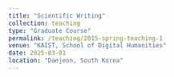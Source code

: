 ```yaml
---
title: "Scientific Writing"
collection: teaching
type: "Graduate Course"
permalink: /teaching/2015-spring-teaching-1
venue: "KAIST, School of Digital Humanities"
date: 2025-03-01
location: "Daejeon, South Korea"
---
```




